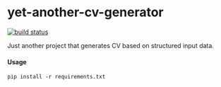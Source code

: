 # yet-another-cv-generator

[![build status](
  http://img.shields.io/travis/inz1981/repo/master.svg?style=flat)](
 https://travis-ci.org/inz1981/repo)

Just another project that generates CV based on structured input data.

#### Usage

`pip install -r requirements.txt`

